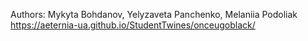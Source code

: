 Authors: Mykyta Bohdanov, Yelyzaveta Panchenko, Melaniia Podoliak https://aeternia-ua.github.io/StudentTwines/onceugoblack/
